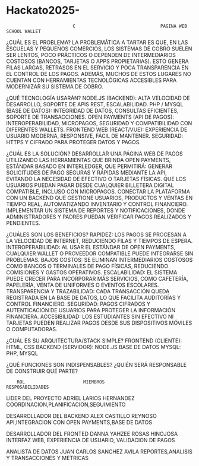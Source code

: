 # Hackato2025-
                             C                                PAGINA WEB SCHOOL WALLET 
¿CUÁL ES EL PROBLEMA?
LA PROBLEMÁTICA A TARTAR ES QUE, EN LAS ESCUELAS Y PEQUEÑOS COMERCIOS, LOS SISTEMAS DE COBRO SUELEN SER LENTOS, POCO PRÁCTICOS O DEPENDEN DE INTERMEDIARIOS COSTOSOS (BANCOS, TARJETAS O APPS PROPIETARIAS). ESTO GENERA FILAS LARGAS, RETRASOS EN EL SERVICIO Y POCA TRANSPARENCIA EN EL CONTROL DE LOS PAGOS. ADEMÁS, MUCHOS DE ESTOS LUGARES NO CUENTAN CON HERRAMIENTAS TECNOLÓGICAS ACCESIBLES PARA MODERNIZAR SU SISTEMA DE COBRO.

¿QUÉ TECNOLOGÍA USARÁN?
NODE.JS (BACKEND): ALTA VELOCIDAD DE DESARROLLO, SOPORTE DE APIS REST, ESCALABILIDAD. PHP / MYSQL (BASE DE DATOS): INTEGRIDAD DE DATOS, CONSULTAS EFICIENTES, SOPORTE DE TRANSACCIONES. OPEN PAYMENTS (API DE PAGOS): INTEROPERABILIDAD, MICROPAGOS, SEGURIDAD Y COMPATIBILIDAD CON DIFERENTES WALLETS. FRONTEND WEB (REACT/VUE): EXPERIENCIA DE USUARIO MODERNA, RESPONSIVE, FÁCIL DE MANTENER. SEGURIDAD: HTTPS Y CIFRADO PARA PROTEGER DATOS Y PAGOS.

¿CUÁL ES LA SOLUCIÓN?
DESARROLLAR UNA PÁGINA WEB DE PAGOS UTILIZANDO LAS HERRAMIENTAS QUE BRINDA OPEN PAYMENTS, ESTÁNDAR BASADO EN INTERLEDGER, QUE PERMITIRÁ: 
GENERAR SOLICITUDES DE PAGO SEGURAS Y RÁPIDAS MEDIANTE LA API, EVITANDO LA NECESIDAD DE EFECTIVO O TARJETAS FÍSICAS. 
QUE LOS USUARIOS PUEDAN PAGAR DESDE CUALQUIER BILLETERA DIGITAL COMPATIBLE, INCLUSO CON MICROPAGOS. 
CONECTAR LA PLATAFORMA CON UN BACKEND QUE GESTIONE USUARIOS, PRODUCTOS Y VENTAS EN TIEMPO REAL, AUTOMATIZANDO INVENTARIO Y CONTROL FINANCIERO. 
IMPLEMENTAR UN SISTEMA DE REPORTES Y NOTIFICACIONES, DONDE ADMINISTRADORES Y PADRES PUEDAN VERIFICAR PAGOS REALIZADOS Y PENDIENTES. 
 
¿CUÁLES SON LOS BENEFICIOS?
RAPIDEZ: LOS PAGOS SE PROCESAN A LA VELOCIDAD DE INTERNET, REDUCIENDO FILAS Y TIEMPOS DE ESPERA. 
INTEROPERABILIDAD: AL USAR EL ESTÁNDAR DE OPEN PAYMENTS, CUALQUIER WALLET O PROVEEDOR COMPATIBLE PUEDE INTEGRARSE SIN PROBLEMAS. 
BAJOS COSTOS: SE ELIMINAN INTERMEDIARIOS COSTOSOS COMO BANCOS O TERMINALES DE PAGO FÍSICAS, REDUCIENDO COMISIONES Y GASTOS OPERATIVOS. 
ESCALABILIDAD: EL SISTEMA PUEDE CRECER PARA INCORPORAR MÁS SERVICIOS, COMO CAFETERÍA, PAPELERÍA, VENTA DE UNIFORMES O EVENTOS ESCOLARES. 
TRANSPARENCIA Y TRAZABILIDAD: CADA TRANSACCIÓN QUEDA REGISTRADA EN LA BASE DE DATOS, LO QUE FACILITA AUDITORÍAS Y CONTROL FINANCIERO. 
SEGURIDAD: PAGOS CIFRADOS Y AUTENTICACIÓN DE USUARIOS PARA PROTEGER LA INFORMACIÓN FINANCIERA. 
ACCESIBILIDAD: LOS ESTUDIANTES SIN EFECTIVO NI TARJETAS PUEDEN REALIZAR PAGOS DESDE SUS DISPOSITIVOS MÓVILES O COMPUTADORAS. 
 
¿CUÁL ES SU ARQUITECTURA/STACK SIMPLE?
FRONTEND (CLIENTE):	HTML, CSS
BACKEND (SERVIDOR):	NODE.JS
BASE DE DATOS	MYSQL: PHP, MYSQL

¿QUÉ FUNCIONES SON INDISPENSABLES? ¿QUIÉN SERÁ RESPONSABLE DE CONSTRUIR QUÉ PARTE?

        ROL                      MIEMBROS                        RESPOSABILIDADES
LIDER DEL PROYECTO         ADRIEL LARIOS HERNANDEZ       COORDINACION,PLANIFICACION,SEGUIMIENTO 

DESARROLLADOR DEL BACKEND  ALEX CASTILLO REYNOSO         API,INTEGRACION CON OPEN PAYMENTS,BASE DE DATOS

DESARROLLADOR DEL FRONTED  DANNA YAHZEE ROSAS HINOJOSA   INTERFAZ WEB, EXPERIENCIA DE USUARIO, VALIDACION DE PAGOS 

ANALISTA DE DATOS          JUAN CARLOS SANCHEZ AVILA     REPORTES,ANALISIS Y TRANSACCIONES Y METRICAS




